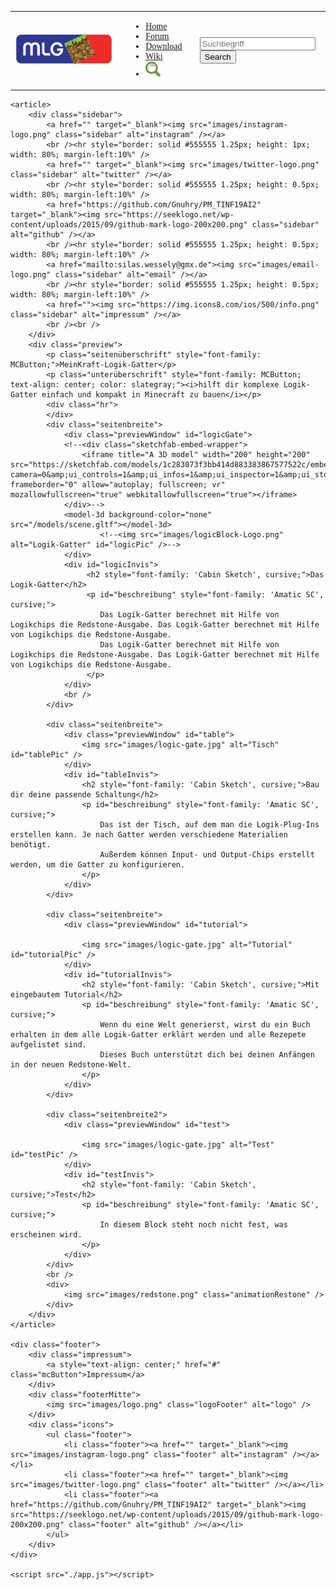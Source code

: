 <head>    <script src="scripts/model3d.js"></script></head>

<body>
    <div class="header">
        <nav>
            <table class="header" style="font-family: 'Cabin Sketch', cursive;">
                <tr>
                    <td class="logo"><img src="images/logo_ohneText.png" class="logo" alt="logo" /></td>
                    <td class="savespace"></td>
                    <td>
                        <ul class="nav-links">
                            <li class="header" id="active"><a class="active" href="">Home</a></li>
                            <li class="header"><a href="http://meinkraft-logik-gatter.xobor.de/">Forum</a></li>
                            <li class="header"><a href="">Download</a></li>
                            <li class="header"><a href="">Wiki</a></li>
                            <li class="header"><img src="images/lupe.png" class="suchfeld" alt="searchButton" id="searchIcon" /></li>
                        </ul>
                    </td>
                    <td>
                        <div class="dropdown">
                            <div class="line1"></div>
                            <div class="line2"></div>
                            <div class="line3"></div>
                        </div>
                    </td>
                    <td>
                        <div id="searchDiv">
                            <form id="search" method="get" action="ForumHub.html" >
                                <input type="search" name="q" id="suchbegriff" placeholder="Suchbegriff" class="mcButton" style="text-shadow: none;" />
                                <input type="submit" value="Search" class="mcButton" />
                            </form>
                        </div>
                    </td>
                </tr>
            </table>
        </nav>
    </div>

    <article>
        <div class="sidebar">
            <a href="" target="_blank"><img src="images/instagram-logo.png" class="sidebar" alt="instagram" /></a>
            <br /><hr style="border: solid #555555 1.25px; height: 1px; width: 80%; margin-left:10%" />
            <a href="" target="_blank"><img src="images/twitter-logo.png" class="sidebar" alt="twitter" /></a>
            <br /><hr style="border: solid #555555 1.25px; height: 0.5px; width: 80%; margin-left:10%" />
            <a href="https://github.com/Gnuhry/PM_TINF19AI2" target="_blank"><img src="https://seeklogo.net/wp-content/uploads/2015/09/github-mark-logo-200x200.png" class="sidebar" alt="github" /></a>
            <br /><hr style="border: solid #555555 1.25px; height: 0.5px; width: 80%; margin-left:10%" />
            <a href="mailto:silas.wessely@gmx.de"><img src="images/email-logo.png" class="sidebar" alt="email" /></a>
            <br /><hr style="border: solid #555555 1.25px; height: 0.5px; width: 80%; margin-left:10%" />
            <a href=""><img src="https://img.icons8.com/ios/500/info.png" class="sidebar" alt="impressum" /></a>
            <br /><br />
        </div>
        <div class="preview">
            <p class="seitenüberschrift" style="font-family: MCButton;">MeinKraft-Logik-Gatter</p>
            <p class="unterüberschrift" style="font-family: MCButton; text-align: center; color: slategray;"><i>hilft dir komplexe Logik-Gatter einfach und kompakt in Minecraft zu bauen</i></p>
            <div class="hr">
            </div>
            <div class="seitenbreite">
                <div class="previewWindow" id="logicGate">
                <!--<div class="sketchfab-embed-wrapper">
                    <iframe title="A 3D model" width="200" height="200" src="https://sketchfab.com/models/1c283073f3bb414d883383867577522c/embed?camera=0&amp;ui_controls=1&amp;ui_infos=1&amp;ui_inspector=1&amp;ui_stop=1&amp;ui_watermark=1&amp;ui_watermark_link=1" frameborder="0" allow="autoplay; fullscreen; vr" mozallowfullscreen="true" webkitallowfullscreen="true"></iframe>
                </div>-->
                <model-3d background-color="none" src="/models/scene.gltf"></model-3d>
                        <!--<img src="images/logicBlock-Logo.png" alt="Logik-Gatter" id="logicPic" />-->
                </div>
                <div id="logicInvis">
                     <h2 style="font-family: 'Cabin Sketch', cursive;">Das Logik-Gatter</h2>
                     <p id="beschreibung" style="font-family: 'Amatic SC', cursive;">
                        Das Logik-Gatter berechnet mit Hilfe von Logikchips die Redstone-Ausgabe. Das Logik-Gatter berechnet mit Hilfe von Logikchips die Redstone-Ausgabe.
                        Das Logik-Gatter berechnet mit Hilfe von Logikchips die Redstone-Ausgabe. Das Logik-Gatter berechnet mit Hilfe von Logikchips die Redstone-Ausgabe.
                     </p>
                </div>
                <br />
            </div>

            <div class="seitenbreite">
                <div class="previewWindow" id="table">
                    <img src="images/logic-gate.jpg" alt="Tisch" id="tablePic" />
                </div>
                <div id="tableInvis">
                    <h2 style="font-family: 'Cabin Sketch', cursive;">Bau dir deine passende Schaltung</h2>
                    <p id="beschreibung" style="font-family: 'Amatic SC', cursive;">
                        Das ist der Tisch, auf dem man die Logik-Plug-Ins erstellen kann. Je nach Gatter werden verschiedene Materialien benötigt.
                        Außerdem können Input- und Output-Chips erstellt werden, um die Gatter zu konfigurieren.
                    </p>
                </div>
            </div>

            <div class="seitenbreite">
                <div class="previewWindow" id="tutorial">

                    <img src="images/logic-gate.jpg" alt="Tutorial" id="tutorialPic" />
                </div>
                <div id="tutorialInvis">
                    <h2 style="font-family: 'Cabin Sketch', cursive;">Mit eingebautem Tutorial</h2>
                    <p id="beschreibung" style="font-family: 'Amatic SC', cursive;">
                        Wenn du eine Welt generierst, wirst du ein Buch erhalten in dem alle Logik-Gatter erklärt werden und alle Rezepete aufgelistet sind.
                        Dieses Buch unterstützt dich bei deinen Anfängen in der neuen Redstone-Welt.
                    </p>
                </div>
            </div>

            <div class="seitenbreite2">
                <div class="previewWindow" id="test">

                    <img src="images/logic-gate.jpg" alt="Test" id="testPic" />
                </div>
                <div id="testInvis">
                    <h2 style="font-family: 'Cabin Sketch', cursive;">Test</h2>
                    <p id="beschreibung" style="font-family: 'Amatic SC', cursive;">
                        In diesem Block steht noch nicht fest, was erscheinen wird.
                    </p>
                </div>
            </div>
            <br />
            <div>
                <img src="images/redstone.png" class="animationRestone" />
            </div>
        </div>
    </article>

    <div class="footer">
        <div class="impressum">
            <a style="text-align: center;" href="#" class="mcButton">Impressum</a>
        </div>
        <div class="footerMitte">
            <img src="images/logo.png" class="logoFooter" alt="logo" />
        </div>
        <div class="icons">
            <ul class="footer">
                <li class="footer"><a href="" target="_blank"><img src="images/instagram-logo.png" class="footer" alt="instagram" /></a></li>
                <li class="footer"><a href="" target="_blank"><img src="images/twitter-logo.png" class="footer" alt="twitter" /></a></li>
                <li class="footer"><a href="https://github.com/Gnuhry/PM_TINF19AI2" target="_blank"><img src="https://seeklogo.net/wp-content/uploads/2015/09/github-mark-logo-200x200.png" class="footer" alt="github" /></a></li>
            </ul>
        </div>
    </div>

    <script src="./app.js"></script>
</body>